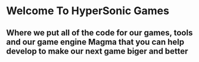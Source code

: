# Welcome To HyperSonic Games 
## Where we put all of the code for our games, tools and our game engine Magma that you can help develop to make our next game biger and better

